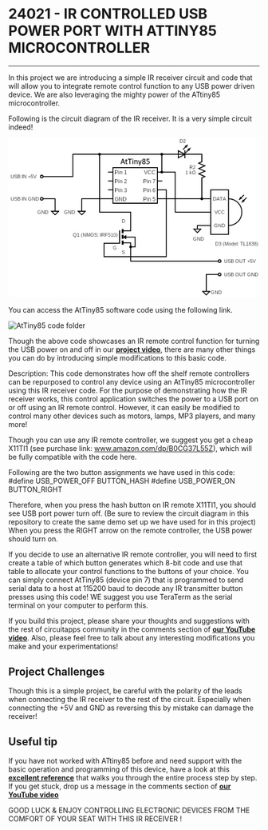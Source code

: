 # 24021 - IR CONTROLLED USB POWER PORT WITH ATTINY85 MICROCONTROLLER
---

In this project we are introducing a simple IR receiver circuit and code that will allow you to integrate remote control function to any USB power driven device. We are also leveraging the mighty power of the ATtiny85 microcontroller.

Following is the circuit diagram of the IR receiver. It is a very simple circuit indeed!

![IR receiver circuit diagram](./AtTiny85_IR_controlled_USB.png)

You can access the AtTiny85 software code using the following link.

![AtTiny85 code folder](./attiny85_24021)

Though the above code showcases an IR remote control function for turning the USB power on and off in our **<u>[project video][1]</u>**, there are many other things you can do by introducing simple modifications to this basic code.

Description: This code demonstrates how off the shelf remote controllers can be repurposed to control any device using an AtTiny85 microcontroller using this IR receiver code. For the purpose of demonstrating how the IR receiver works, this control application switches the power to a USB port on or off using an IR remote control. However, it can easily be modified to control many other devices such as motors, lamps, MP3 players, and many more!

Though you can use any IR remote controller, we suggest you get a cheap X11TI1 (see purchase link: www.amazon.com/dp/B0CG37L55Z), which will be fully compatible with the code here. 

Following are the two button assignments we have used in this code:
#define USB_POWER_OFF BUTTON_HASH
#define USB_POWER_ON BUTTON_RIGHT

 Therefore, when you press the hash button on IR remote X11TI1, you should see USB port power turn off. (Be sure to review the circuit diagram in this repository to create the same demo set up we have used for in this project)
 When you press the RIGHT arrow on the remote controller, the USB power should turn on.
 
If you decide to use an alternative IR remote controller, you will need to first create a table of which button generates which 8-bit code and use that table to allocate your control functions to the buttons of your choice. You can simply connect AtTiny85 (device pin 7) that is programmed to send serial data to a host at 115200 baud to decode any IR transmitter button presses using this code! WE suggest you use TeraTerm as the serial terminal on your computer to perform this.

If you build this project, please share your thoughts and suggestions with the rest of circuitapps community in the comments section of **<u>[our YouTube video][1]</u>**. Also, please feel free to talk about any interesting modifications you make and your experimentations!

## Project Challenges
Though this is a simple project, be careful with the polarity of the leads when connecting the IR receiver to the rest of the circuit. Especially when connecting the +5V and GND as reversing this by mistake can damage the receiver!

## Useful tip

If you have not worked with ATtiny85 before and need support with the basic operation and programming of this device, have a look at this **<u>[excellent reference][2]</u>** that walks you through the entire process step by step. If you get stuck, drop us a message in the comments section of **<u>[our YouTube video][1]</u>**


GOOD LUCK & ENJOY CONTROLLING ELECTRONIC DEVICES FROM THE COMFORT OF YOUR SEAT WITH THIS IR RECEIVER !


[1]: <UPDATE YOUTUBE VIDEO TO PROJECT>

[2]: https://circuitdigest.com/microcontroller-projects/programming-attiny85-microcontroller-ic-using-arduin